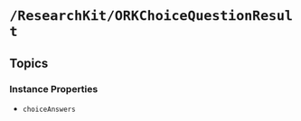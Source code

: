 # ``/ResearchKit/ORKChoiceQuestionResult``

<!-- The content below this line is auto-generated and is redundant. You should either incorporate it into your content above this line or delete it. -->

## Topics

### Instance Properties

- ``choiceAnswers``